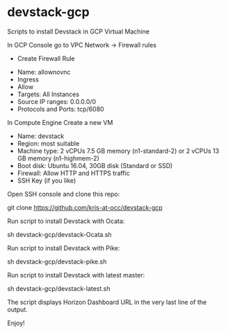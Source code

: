 # devstack-gcp
Scripts to install Devstack in GCP Virtual Machine

In GCP Console go to VPC Network -> Firewall rules
+ Create Firewall Rule
- Name: allownovnc
- Ingress
- Allow
- Targets: All Instances
- Source IP ranges: 0.0.0.0/0
- Protocols and Ports: tcp/6080

In Compute Engine Create a new VM
- Name: devstack
- Region: most suitable
- Machine type: 2 vCPUs 7.5 GB memory (n1-standard-2) or 2 vCPUs 13 GB memory (n1-highmem-2)
- Boot disk: Ubuntu 16.04, 30GB disk (Standard or SSD)
- Firewall: Allow HTTP and HTTPS traffic
- SSH Key (if you like)

Open SSH console and clone this repo:

git clone https://github.com/kris-at-occ/devstack-gcp

Run script to install Devstack with Ocata:

sh devstack-gcp/devstack-Ocata.sh

Run script to install Devstack with Pike:

sh devstack-gcp/devstack-pike.sh

Run script to install Devstack with latest master:

sh devstack-gcp/devstack-latest.sh

The script displays Horizon Dashboard URL in the very last line of the output.

Enjoy!
